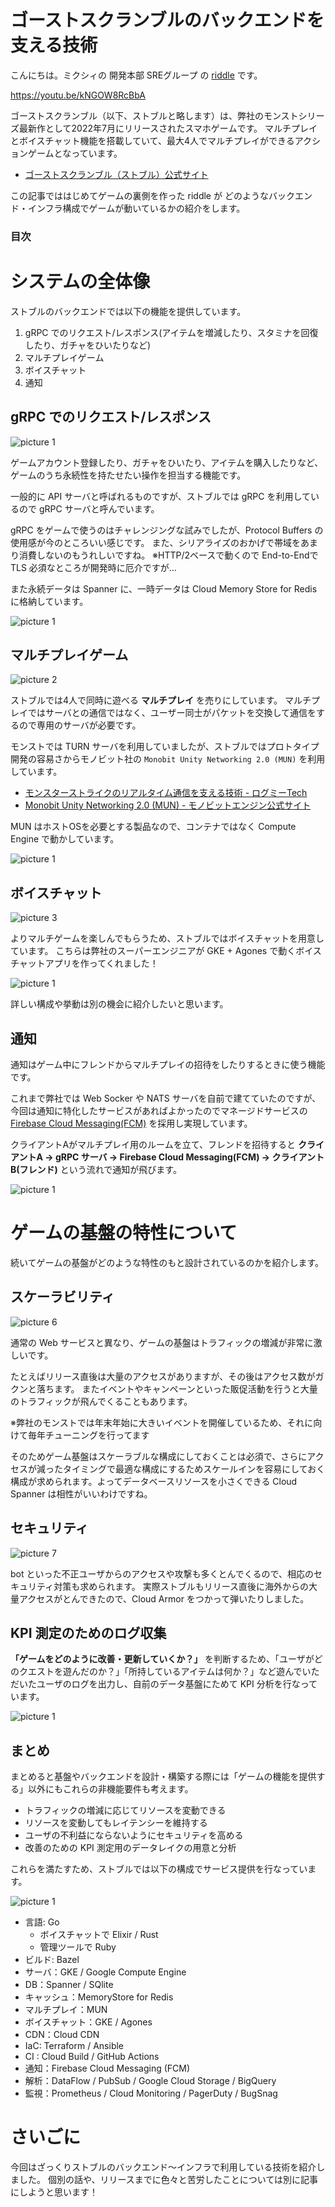 # ゴーストスクランブルのバックエンドを支える技術

こんにちは。ミクシィの 開発本部 SREグループ の [riddle](https://twitter.com/riddle_tec) です。


https://youtu.be/kNGOW8RcBbA

ゴーストスクランブル（以下、ストブルと略します）は、弊社のモンストシリーズ最新作として2022年7月にリリースされたスマホゲームです。
マルチプレイとボイスチャット機能を搭載していて、最大4人でマルチプレイができるアクションゲームとなっています。

- [ゴーストスクランブル（ストブル）公式サイト](https://ghost-scramble.com/)


この記事でははじめてゲームの裏側を作った riddle が
どのようなバックエンド・インフラ構成でゲームが動いているかの紹介をします。


### 目次

# システムの全体像

ストブルのバックエンドでは以下の機能を提供しています。

1. gRPC でのリクエスト/レスポンス(アイテムを増減したり、スタミナを回復したり、ガチャをひいたりなど)
2. マルチプレイゲーム
3. ボイスチャット
4. 通知

## gRPC でのリクエスト/レスポンス

![picture 1](https://raw.githubusercontent.com/lirlia/medium/main/articles/2022-ghost-scramble-server/https://raw.githubusercontent.com/lirlia/medium/main/articles/2022-ghost-scramble-server/https://raw.githubusercontent.com/lirlia/medium/main/articles/2022-ghost-scramble-server/https://raw.githubusercontent.com/lirlia/medium/main/articles/2022-ghost-scramble-server/images/e5360d98d4d2e9bfefa4025911fd975c3cb738f489e1350d34f6a0ba4dd7e469.png)  

ゲームアカウント登録したり、ガチャをひいたり、アイテムを購入したりなど、
ゲームのうち永続性を持たせたい操作を担当する機能です。


一般的に API サーバと呼ばれるものですが、ストブルでは gRPC を利用しているので gRPC サーバと呼んでいます。

gRPC をゲームで使うのはチャレンジングな試みでしたが、Protocol Buffers の使用感が今のところいい感じです。
また、シリアライズのおかげで帯域をあまり消費しないのもうれしいですね。
※HTTP/2ベースで動くので End-to-Endで TLS 必須なところが開発時に厄介ですが…

また永続データは Spanner に、一時データは Cloud Memory Store for Redis に格納しています。

![picture 1](https://raw.githubusercontent.com/lirlia/medium/main/articles/2022-ghost-scramble-server/https://raw.githubusercontent.com/lirlia/medium/main/articles/2022-ghost-scramble-server/https://raw.githubusercontent.com/lirlia/medium/main/articles/2022-ghost-scramble-server/https://raw.githubusercontent.com/lirlia/medium/main/articles/2022-ghost-scramble-server/images/grpc.drawio.png)  

## マルチプレイゲーム

![picture 2](https://raw.githubusercontent.com/lirlia/medium/main/articles/2022-ghost-scramble-server/https://raw.githubusercontent.com/lirlia/medium/main/articles/2022-ghost-scramble-server/https://raw.githubusercontent.com/lirlia/medium/main/articles/2022-ghost-scramble-server/https://raw.githubusercontent.com/lirlia/medium/main/articles/2022-ghost-scramble-server/images/8dc8c4e26c929cda3a990f5f1d81901d535ab7b132b7b305d6a476d081df1e5a.png)  

ストブルでは4人で同時に遊べる **マルチプレイ** を売りにしています。
マルチプレイではサーバとの通信ではなく、ユーザー同士がパケットを交換して通信をするので専用のサーバが必要です。


モンストでは TURN サーバを利用していましたが、ストブルではプロトタイプ開発の容易さからモノビット社の `Monobit Unity Networking 2.0 (MUN)` を利用しています。

- [モンスターストライクのリアルタイム通信を支える技術 - ログミーTech](https://logmi.jp/tech/articles/321751)
- [Monobit Unity Networking 2.0 (MUN) - モノビットエンジン公式サイト](https://www.monobitengine.com/mun/)

MUN はホストOSを必要とする製品なので、コンテナではなく Compute Engine で動かしています。

![picture 1](https://raw.githubusercontent.com/lirlia/medium/main/articles/2022-ghost-scramble-server/https://raw.githubusercontent.com/lirlia/medium/main/articles/2022-ghost-scramble-server/https://raw.githubusercontent.com/lirlia/medium/main/articles/2022-ghost-scramble-server/https://raw.githubusercontent.com/lirlia/medium/main/articles/2022-ghost-scramble-server/images/multi.drawio.png)  

## ボイスチャット

![picture 3](https://raw.githubusercontent.com/lirlia/medium/main/articles/2022-ghost-scramble-server/https://raw.githubusercontent.com/lirlia/medium/main/articles/2022-ghost-scramble-server/https://raw.githubusercontent.com/lirlia/medium/main/articles/2022-ghost-scramble-server/https://raw.githubusercontent.com/lirlia/medium/main/articles/2022-ghost-scramble-server/images/1c9a0dcd8ebcf2c9ad9ced280d6b757ec8f27e9ee2967e2c8ae148f03f72cab1.png)  

よりマルチゲームを楽しんでもらうため、ストブルではボイスチャットを用意しています。
こちらは弊社のスーパーエンジニアが GKE + Agones で動くボイスチャットアプリを作ってくれました！

![picture 1](https://raw.githubusercontent.com/lirlia/medium/main/articles/2022-ghost-scramble-server/https://raw.githubusercontent.com/lirlia/medium/main/articles/2022-ghost-scramble-server/https://raw.githubusercontent.com/lirlia/medium/main/articles/2022-ghost-scramble-server/https://raw.githubusercontent.com/lirlia/medium/main/articles/2022-ghost-scramble-server/images/voice.drawio.png)  

詳しい構成や挙動は別の機会に紹介したいと思います。

## 通知

通知はゲーム中にフレンドからマルチプレイの招待をしたりするときに使う機能です。

これまで弊社では Web Socker や NATS サーバを自前で建てていたのですが、今回は通知に特化したサービスがあればよかったのでマネージドサービスの [Firebase Cloud Messaging(FCM)](https://firebase.google.com/docs/cloud-messaging?hl=ja) を採用し実現しています。

クライアントAがマルチプレイ用のルームを立て、フレンドを招待すると **クライアントA → gRPC サーバ → Firebase Cloud Messaging(FCM) → クライアントB(フレンド)** という流れで通知が飛びます。

![picture 1](https://raw.githubusercontent.com/lirlia/medium/main/articles/2022-ghost-scramble-server/https://raw.githubusercontent.com/lirlia/medium/main/articles/2022-ghost-scramble-server/https://raw.githubusercontent.com/lirlia/medium/main/articles/2022-ghost-scramble-server/https://raw.githubusercontent.com/lirlia/medium/main/articles/2022-ghost-scramble-server/images/notification.drawio.png)  

# ゲームの基盤の特性について

続いてゲームの基盤がどのような特性のもと設計されているのかを紹介します。

## スケーラビリティ

![picture 6](https://raw.githubusercontent.com/lirlia/medium/main/articles/2022-ghost-scramble-server/https://raw.githubusercontent.com/lirlia/medium/main/articles/2022-ghost-scramble-server/https://raw.githubusercontent.com/lirlia/medium/main/articles/2022-ghost-scramble-server/https://raw.githubusercontent.com/lirlia/medium/main/articles/2022-ghost-scramble-server/images/cf363ac328d387c11720afe2f5946bd4f9a945a5233f87cf0418d4df587239f8.png)  

通常の Web サービスと異なり、ゲームの基盤はトラフィックの増減が非常に激しいです。

たとえばリリース直後は大量のアクセスがありますが、その後はアクセス数がガクンと落ちます。
またイベントやキャンペーンといった販促活動を行うと大量のトラフィックが飛んでくることもあります。

※弊社のモンストでは年末年始に大きいイベントを開催しているため、それに向けて毎年チューニングを行ってます

そのためゲーム基盤はスケーラブルな構成にしておくことは必須で、さらにアクセスが減ったタイミングで最適な構成にするためスケールインを容易にしておく構成が求められます。よってデータベースリソースを小さくできる Cloud Spanner は相性がいいわけですね。


## セキュリティ

![picture 7](https://raw.githubusercontent.com/lirlia/medium/main/articles/2022-ghost-scramble-server/https://raw.githubusercontent.com/lirlia/medium/main/articles/2022-ghost-scramble-server/https://raw.githubusercontent.com/lirlia/medium/main/articles/2022-ghost-scramble-server/https://raw.githubusercontent.com/lirlia/medium/main/articles/2022-ghost-scramble-server/images/0c9a5e6af295689ae1c77426b7b1285dcd2fe0a1b70a7eba441068753a10bf22.png)  

bot といった不正ユーザからのアクセスや攻撃も多くとんでくるので、相応のセキュリティ対策も求められます。
実際ストブルもリリース直後に海外からの大量アクセスがとんできたので、Cloud Armor をつかって弾いたりしました。

## KPI 測定のためのログ収集

**「ゲームをどのように改善・更新していくか？」** を判断するため、「ユーザがどのクエストを遊んだのか？」「所持しているアイテムは何か？」など遊んでいただいたユーザのログを出力し、自前のデータ基盤にためて KPI 分析を行なっています。

![picture 1](https://raw.githubusercontent.com/lirlia/medium/main/articles/2022-ghost-scramble-server/https://raw.githubusercontent.com/lirlia/medium/main/articles/2022-ghost-scramble-server/https://raw.githubusercontent.com/lirlia/medium/main/articles/2022-ghost-scramble-server/https://raw.githubusercontent.com/lirlia/medium/main/articles/2022-ghost-scramble-server/images/data.drawio.png)  

## まとめ

まとめると基盤やバックエンドを設計・構築する際には「ゲームの機能を提供する」以外にもこれらの非機能要件も考えます。

- トラフィックの増減に応じてリソースを変動できる
- リソースを変動してもレイテンシーを維持する
- ユーザの不利益にならないようにセキュリティを高める
- 改善のための KPI 測定用のデータレイクの用意と分析

これらを満たすため、ストブルでは以下の構成でサービス提供を行なっています。

![picture 1](https://raw.githubusercontent.com/lirlia/medium/main/articles/2022-ghost-scramble-server/https://raw.githubusercontent.com/lirlia/medium/main/articles/2022-ghost-scramble-server/https://raw.githubusercontent.com/lirlia/medium/main/articles/2022-ghost-scramble-server/https://raw.githubusercontent.com/lirlia/medium/main/articles/2022-ghost-scramble-server/images/all.drawio.png)  

- 言語: Go
  - ボイスチャットで Elixir / Rust
  - 管理ツールで Ruby
- ビルド: Bazel
- サーバ：GKE / Google Compute Engine
- DB：Spanner / SQlite
- キャッシュ：MemoryStore for Redis
- マルチプレイ：MUN
- ボイスチャット：GKE / Agones
- CDN：Cloud CDN
- IaC: Terraform / Ansible
- CI : Cloud Build / GitHub Actions
- 通知：Firebase Cloud Messaging (FCM)
- 解析：DataFlow / PubSub / Google Cloud Storage / BigQuery
- 監視：Prometheus / Cloud Monitoring / PagerDuty / BugSnag

# さいごに

今回はざっくりストブルのバックエンド〜インフラで利用している技術を紹介しました。
個別の話や、リリースまでに色々と苦労したことについては別に記事にしようと思います！
